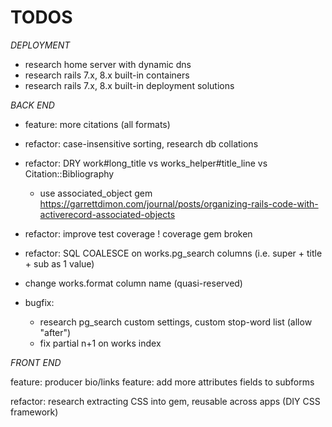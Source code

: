 # TODOS

*DEPLOYMENT*
* research home server with dynamic dns
* research rails 7.x, 8.x built-in containers
* research rails 7.x, 8.x built-in deployment solutions

*BACK END*
* feature: more citations (all formats)

* refactor: case-insensitive sorting, research db collations
* refactor: DRY work#long_title vs works_helper#title_line vs Citation::Bibliography
  * use associated_object gem https://garrettdimon.com/journal/posts/organizing-rails-code-with-activerecord-associated-objects
* refactor: improve test coverage
  ! coverage gem broken
* refactor: SQL COALESCE on works.pg_search columns (i.e. super + title + sub as 1 value)
* change works.format column name (quasi-reserved)

* bugfix:
  * research pg_search custom settings, custom stop-word list (allow "after")
  * fix partial n+1 on works index

*FRONT END*

feature: producer bio/links
feature: add more attributes fields to subforms

refactor: research extracting CSS into gem, reusable across apps (DIY CSS framework)